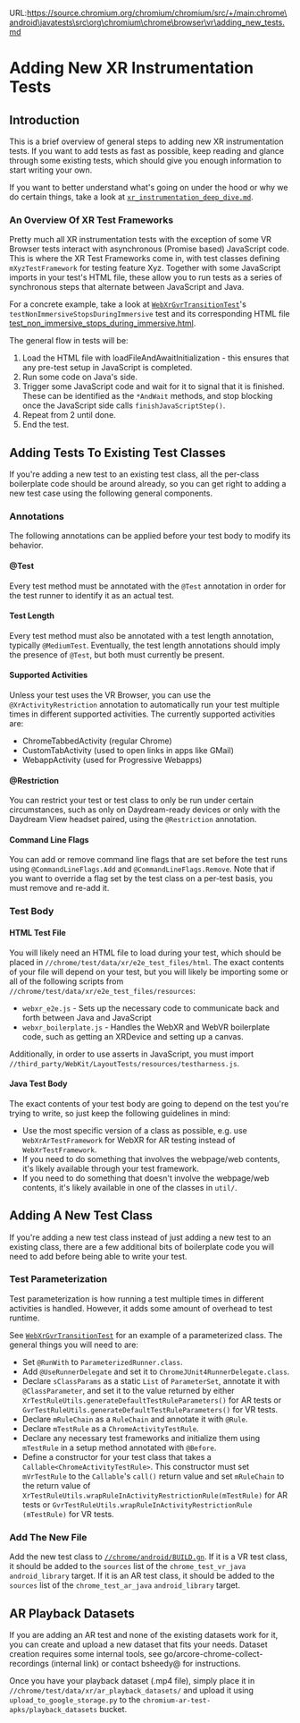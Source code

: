URL:https://source.chromium.org/chromium/chromium/src/+/main:chrome\android\javatests\src\org\chromium\chrome\browser\vr\adding_new_tests.md
# Adding New XR Instrumentation Tests

## Introduction

This is a brief overview of general steps to adding new XR instrumentation
tests. If you want to add tests as fast as possible, keep reading and glance
through some existing tests, which should give you enough information to start
writing your own.

If you want to better understand what's going on under the hood or why we do
certain things, take a look at
[`xr_instrumentation_deep_dive.md`][xr_instrumentation_deep_dive].

### An Overview Of XR Test Frameworks

Pretty much all XR instrumentation tests with the exception of some VR Browser
tests interact with asynchronous (Promise based) JavaScript code. This is where
the XR Test Frameworks come in, with test classes defining `mXyzTestFramework`
for testing feature Xyz. Together with some JavaScript imports in your test's
HTML file, these allow you to run tests as a series of synchronous steps that
alternate between JavaScript and Java.

For a concrete example, take a look at
[`WebXrGvrTransitionTest`][webxr_vr_transition_test]'s
`testNonImmersiveStopsDuringImmersive` test and its corresponding HTML file
[test_non_immersive_stops_during_immersive.html][webxr_vr_transition_test_html].

The general flow in tests will be:

1. Load the HTML file with loadFileAndAwaitInitialization - this ensures that any
   pre-test setup in JavaScript is completed.
2. Run some code on Java's side.
3. Trigger some JavaScript code and wait for it to signal that it is finished.
   These can be identified as the `*AndWait` methods, and stop blocking once the
   JavaScript side calls `finishJavaScriptStep()`.
4. Repeat from 2 until done.
5. End the test.

## Adding Tests To Existing Test Classes

If you're adding a new test to an existing test class, all the per-class
boilerplate code should be around already, so you can get right to adding a new
test case using the following general components.

### Annotations

The following annotations can be applied before your test body to modify its
behavior.

#### @Test

Every test method must be annotated with the `@Test` annotation in order for the
test runner to identify it as an actual test.

#### Test Length

Every test method must also be annotated with a test length annotation,
typically `@MediumTest`. Eventually, the test length annotations should imply
the presence of `@Test`, but both must currently be present.

#### Supported Activities

Unless your test uses the VR Browser, you can use the `@XrActivityRestriction`
annotation to automatically run your test multiple times in different supported
activities. The currently supported activities are:

* ChromeTabbedActivity (regular Chrome)
* CustomTabActivity (used to open links in apps like GMail)
* WebappActivity (used for Progressive Webapps)

#### @Restriction

You can restrict your test or test class to only be run under certain
circumstances, such as only on Daydream-ready devices or only with the Daydream
View headset paired, using the `@Restriction` annotation.

#### Command Line Flags

You can add or remove command line flags that are set before the test runs using
`@CommandLineFlags.Add` and `@CommandLineFlags.Remove`. Note that if you want to
override a flag set by the test class on a per-test basis, you must remove and
re-add it.

### Test Body

#### HTML Test File

You will likely need an HTML file to load during your test, which should be
placed in `//chrome/test/data/xr/e2e_test_files/html`. The exact contents of
your file will depend on your test, but you will likely be importing some or all
of the following scripts from `//chrome/test/data/xr/e2e_test_files/resources`:

* `webxr_e2e.js` - Sets up the necessary code to communicate back
  and forth between Java and JavaScript
* `webxr_boilerplate.js` - Handles the WebXR and WebVR
  boilerplate code, such as getting an XRDevice and setting up a canvas.

Additionally, in order to use asserts in JavaScript, you must import
`//third_party/WebKit/LayoutTests/resources/testharness.js`.

#### Java Test Body

The exact contents of your test body are going to depend on the test you're
trying to write, so just keep the following guidelines in mind:

* Use the most specific version of a class as possible, e.g. use
`WebXrArTestFramework` for WebXR for AR testing instead of `WebXrTestFramework`.
* If you need to do something that involves the webpage/web contents, it's
  likely available through your test framework.
* If you need to do something that doesn't involve the webpage/web contents,
  it's likely available in one of the classes in `util/`.

## Adding A New Test Class

If you're adding a new test class instead of just adding a new test to an
existing class, there are a few additional bits of boilerplate code you will
need to add before being able to write your test.

### Test Parameterization

Test parameterization is how running a test multiple times in different
activities is handled. However, it adds some amount of overhead to test runtime.

See [`WebXrGvrTransitionTest`][webxr_vr_transition_test] for an example of a
parameterized class. The general things you will need to are:

* Set `@RunWith` to `ParameterizedRunner.class`.
* Add `@UseRunnerDelegate` and set it to `ChromeJUnit4RunnerDelegate.class`.
* Declare `sClassParams` as a static `List` of `ParameterSet`, annotate it with
  `@ClassParameter`, and set it to the value returned by either
  `XrTestRuleUtils.generateDefaultTestRuleParameters()` for AR tests or
  `GvrTestRuleUtils.generateDefaultTestRuleParameters()` for VR tests.
* Declare `mRuleChain` as a `RuleChain` and annotate it with `@Rule`.
* Declare `mTestRule` as a `ChromeActivityTestRule`.
* Declare any necessary test frameworks and initialize them using `mTestRule` in
  a setup method annotated with `@Before`.
* Define a constructor for your test class that takes a
  `Callable<ChromeActivityTestRule>`. This constructor must set `mVrTestRule` to
  the `Callable`'s `call()` return value and set `mRuleChain` to the return
  value of `XrTestRuleUtils.wrapRuleInActivityRestrictionRule(mTestRule)`
  for AR tests or `GvrTestRuleUtils.wrapRuleInActivityRestrictionRule
  (mTestRule)` for VR tests.

### Add The New File

Add the new test class to [`//chrome/android/BUILD.gn`][build_gn]. If it is a VR
test class, it should be added to the `sources` list of the
`chrome_test_vr_java` `android_library` target. If it is an AR test class, it
should be added to the `sources` list of the `chrome_test_ar_java`
`android_library` target.

## AR Playback Datasets

If you are adding an AR test and none of the existing datasets work for it, you
can create and upload a new dataset that fits your needs. Dataset creation
requires some internal tools, see go/arcore-chrome-collect-recordings (internal
link) or contact bsheedy@ for instructions.

Once you have your playback dataset (.mp4 file), simply place it in
`//chrome/test/data/xr/ar_playback_datasets/` and upload it using
`upload_to_google_storage.py` to the `chromium-ar-test-apks/playback_datasets`
bucket.


[xr_instrumentation_deep_dive]: https://chromium.googlesource.com/chromium/src/+/main/chrome/android/javatests/src/org/chromium/chrome/browser/vr/xr_instrumentation_deep_dive.md
[webxr_vr_transition_test]: https://chromium.googlesource.com/chromium/src/+/main/chrome/android/javatests/src/org/chromium/chrome/browser/vr/WebXrGvrTransitionTest.java
[webxr_vr_transition_test_html]: https://chromium.googlesource.com/chromium/src/+/main/chrome/test/data/xr/e2e_test_files/html/test_non_immersive_stops_during_immersive.html
[vr_browser_transition_test]: https://chromium.googlesource.com/chromium/src/+/main/chrome/android/javatests/src/org/chromium/chrome/browser/vr/VrBrowserTransitionTest.java
[build_gn]: https://chromium.googlesource.com/chromium/src/+/main/chrome/android/BUILD.gn
